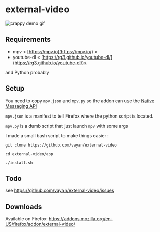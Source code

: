 # external-video

![crappy demo gif](https://github.com/vayan/external-video/raw/master/demo.gif)

## Requirements

* mpv < [https://mpv.io](https://mpv.io/) >
* youtube-dl < [https://rg3.github.io/youtube-dl/](https://rg3.github.io/youtube-dl/)>

and Python probably

## Setup

You need to copy `mpv.json` and `mpv.py` so the addon can use the [Native Messaging API](https://developer.mozilla.org/en-US/Add-ons/WebExtensions/Native_messaging)

`mpv.json` is a manifest to tell Firefox where the python script is located.

`mpv.py` is a dumb script that just launch `mpv` with some args

I made a small bash script to make things easier :

`git clone https://github.com/vayan/external-video`

`cd external-video/app`

`./install.sh`

## Todo

see https://github.com/vayan/external-video/issues

## Downloads

Available on Firefox: https://addons.mozilla.org/en-US/firefox/addon/external-video/
